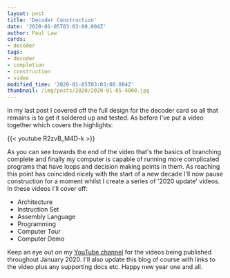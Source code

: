 ```yaml
---
layout: post
title: 'Decoder Construction'
date: '2020-01-05T03:03:00.004Z'
author: Paul Law
cards:
- decoder
tags:
- decoder
- completion
- construction
- video
modified_time: '2020-01-05T03:03:00.004Z'
thumbnail: /img/posts/2020/2020-01-05-4000.jpg
---
```


In my last post I covered off the full design for the decoder card so all that remains is to get it soldered up and
tested. As before I've put a video together which covers the highlights:

{{< youtube R2zvB_M4D-k >}}

As you can see towards the end of the video that's the basics of branching complete and finally my computer is capable of
running more complicated programs that have loops and decision making points in them. As reaching this point has coincided
nicely with the start of a new decade I'll now pause construction for a moment whilst I create a series of '2020 update'
videos. In these videos I'll cover off:

- Architecture
- Instruction Set
- Assembly Language
- Programming
- Computer Tour
- Computer Demo

Keep an eye out on my [YouTube channel](https://www.youtube.com/user/paul80nd) for the videos being published throughout
January 2020. I'll also update this blog of course with links to the video plus any supporting docs etc. Happy new year one
and all.

